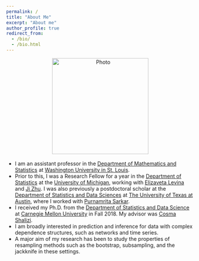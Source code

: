 ```yaml
---
permalink: /
title: "About Me"
excerpt: "About me"
author_profile: true
redirect_from: 
  - /bio/
  - /bio.html
---
```

<p align="center">
 <img src="https://rslunde.github.io/files/my_photo.jpg?raw=true" alt="Photo" style="width: 260px;"/> 
</p>


* I am an assistant professor in the [Department of Mathematics and Statistics](https://math.wustl.edu/) at [Washington University in St. Louis](https://wustl.edu/).   
*  Prior to this, I was a Research Fellow for a year in the [Department of Statistics](https://lsa.umich.edu/stats) at the [University of Michigan](https://umich.edu/), working with [Elizaveta Levina](http://dept.stat.lsa.umich.edu/~elevina/) and [Ji Zhu](http://dept.stat.lsa.umich.edu/~jizhu/).   I was also previously a postdoctoral scholar at the [Department of Statistics and Data Sciences](https://stat.utexas.edu) at [The University of Texas at Austin](https://www.utexas.edu), where I worked with [Purnamrita Sarkar](https://psarkar.github.io/).
* I received my Ph.D. from the [Department of Statistics and Data Science](https://stat.cmu.edu) at [Carnegie Mellon University](https://www.cmu.edu/) in Fall 2018. My advisor was [Cosma Shalizi](http://www.stat.cmu.edu/~cshalizi/).  
* I am broadly interested in prediction and inference for data with complex dependence structures, such as networks and time series.  
* A major aim of my research has been to study the properties of resampling methods such as the bootstrap, subsampling, and the jackknife in these settings.   




